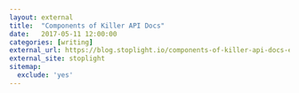 ```yaml
---
layout: external
title:  "Components of Killer API Docs"
date:   2017-05-11 12:00:00
categories: [writing]
external_url: https://blog.stoplight.io/components-of-killer-api-docs-ebbf41c13450
external_site: stoplight
sitemap:
  exclude: 'yes'
---
```

